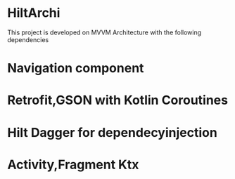 # HiltArchi

This project is developed on MVVM Architecture with the following dependencies

# Navigation component
# Retrofit,GSON with Kotlin Coroutines
# Hilt Dagger for dependecyinjection
# Activity,Fragment Ktx
